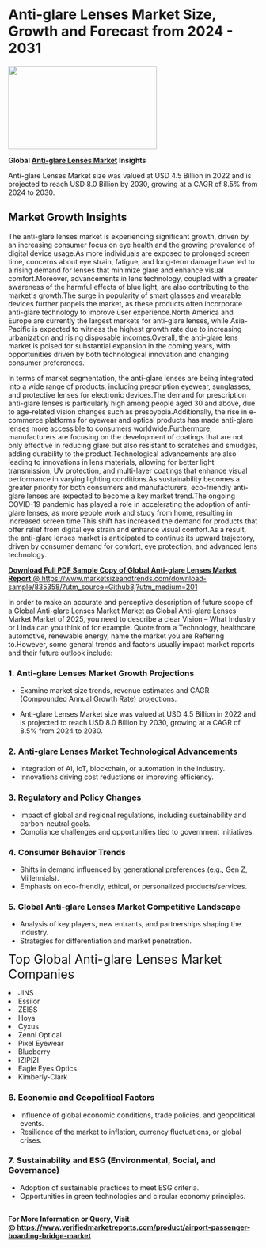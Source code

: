 <H1>Anti-glare Lenses Market Size, Growth and Forecast from 2024 - 2031</H1><img class="aligncenter size-medium wp-image-584254" src="https://thirdeyenews.in/wp-content/uploads/2024/09/Global-Market-Research-300x168.jpeg" alt="" width="300" height="168" /><p><strong>Global&nbsp;<a href="https://www.marketsizeandtrends.com/download-sample/835358/?utm_source=Github8j?utm_medium=201">Anti-glare Lenses Market</a> Insights</strong></p><p>Anti-glare Lenses Market size was valued at USD 4.5 Billion in 2022 and is projected to reach USD 8.0 Billion by 2030, growing at a CAGR of 8.5% from 2024 to 2030.</p><p><h2>Market Growth Insights</h2> <p>The anti-glare lenses market is experiencing significant growth, driven by an increasing consumer focus on eye health and the growing prevalence of digital device usage.As more individuals are exposed to prolonged screen time, concerns about eye strain, fatigue, and long-term damage have led to a rising demand for lenses that minimize glare and enhance visual comfort.Moreover, advancements in lens technology, coupled with a greater awareness of the harmful effects of blue light, are also contributing to the market's growth.The surge in popularity of smart glasses and wearable devices further propels the market, as these products often incorporate anti-glare technology to improve user experience.North America and Europe are currently the largest markets for anti-glare lenses, while Asia-Pacific is expected to witness the highest growth rate due to increasing urbanization and rising disposable incomes.Overall, the anti-glare lens market is poised for substantial expansion in the coming years, with opportunities driven by both technological innovation and changing consumer preferences.</p> <p><a href="your-download-link-here"></a></p> <p>In terms of market segmentation, the anti-glare lenses are being integrated into a wide range of products, including prescription eyewear, sunglasses, and protective lenses for electronic devices.The demand for prescription anti-glare lenses is particularly high among people aged 30 and above, due to age-related vision changes such as presbyopia.Additionally, the rise in e-commerce platforms for eyewear and optical products has made anti-glare lenses more accessible to consumers worldwide.Furthermore, manufacturers are focusing on the development of coatings that are not only effective in reducing glare but also resistant to scratches and smudges, adding durability to the product.Technological advancements are also leading to innovations in lens materials, allowing for better light transmission, UV protection, and multi-layer coatings that enhance visual performance in varying lighting conditions.As sustainability becomes a greater priority for both consumers and manufacturers, eco-friendly anti-glare lenses are expected to become a key market trend.The ongoing COVID-19 pandemic has played a role in accelerating the adoption of anti-glare lenses, as more people work and study from home, resulting in increased screen time.This shift has increased the demand for products that offer relief from digital eye strain and enhance visual comfort.As a result, the anti-glare lenses market is anticipated to continue its upward trajectory, driven by consumer demand for comfort, eye protection, and advanced lens technology.</p> <p><a href="your-link-for-more-info"></p><p><span class=""><strong>Download Full PDF Sample Copy of Global Anti-glare Lenses Market Report</strong> @ <a href="https://www.marketsizeandtrends.com/download-sample/835358/?utm_source=Github8j?utm_medium=201" target="_blank">https://www.marketsizeandtrends.com/download-sample/835358/?utm_source=Github8j?utm_medium=201</a></span></p><p>In order to make an accurate and perceptive description of future scope of a Global&nbsp;Anti-glare Lenses Market Market as Global&nbsp;Anti-glare Lenses Market Market of 2025, you need to describe a clear Vision &ndash; What Industry or Linda can you think of for example: Quote from a Technology, healthcare, automotive, renewable energy, name the market you are Reffering to.However, some general trends and factors usually impact market reports and their future outlook include:</p><h3>1.&nbsp;<strong>Anti-glare Lenses Market Growth Projections</strong></h3><ul><li>Examine market size trends, revenue estimates and CAGR (Compounded Annual Growth Rate) projections.</li><li><p>Anti-glare Lenses Market size was valued at USD 4.5 Billion in 2022 and is projected to reach USD 8.0 Billion by 2030, growing at a CAGR of 8.5% from 2024 to 2030.</p></li></ul><h3>2.&nbsp;<strong>Anti-glare Lenses Market Technological Advancements</strong></h3><ul><li>Integration of AI, IoT, blockchain, or automation in the industry.</li><li>Innovations driving cost reductions or improving efficiency.</li></ul><h3>3.&nbsp;<strong>Regulatory and Policy Changes</strong></h3><ul><li>Impact of global and regional regulations, including sustainability and carbon-neutral goals.</li><li>Compliance challenges and opportunities tied to government initiatives.</li></ul><h3>4.&nbsp;<strong>Consumer Behavior Trends</strong></h3><ul><li>Shifts in demand influenced by generational preferences (e.g., Gen Z, Millennials).</li><li>Emphasis on eco-friendly, ethical, or personalized products/services.</li></ul><h3>5.&nbsp;<strong>Global Anti-glare Lenses Market Competitive Landscape</strong></h3><ul><li>Analysis of key players, new entrants, and partnerships shaping the industry.</li><li>Strategies for differentiation and market penetration.</li></ul><p data-pm-slice="1 1 []"><span style="color: inherit; font-family: inherit; font-size: 25px;">Top Global Anti-glare Lenses Market Companies</span></p><div class="" data-test-id=""><p><li>JINS</li><li> Essilor</li><li> ZEISS</li><li> Hoya</li><li> Cyxus</li><li> Zenni Optical</li><li> Pixel Eyewear</li><li> Blueberry</li><li> IZIPIZI</li><li> Eagle Eyes Optics</li><li> Kimberly-Clark</li></p></div><h3>6.&nbsp;<strong>Economic and Geopolitical Factors</strong></h3><ul><li>Influence of global economic conditions, trade policies, and geopolitical events.</li><li>Resilience of the market to inflation, currency fluctuations, or global crises.</li></ul><h3>7.&nbsp;<strong>Sustainability and ESG (Environmental, Social, and Governance)</strong></h3><ul><li>Adoption of sustainable practices to meet ESG criteria.</li><li>Opportunities in green technologies and circular economy principles.</li></ul><h2><strong style="font-size: 14px;">For More Information or Query, Visit @&nbsp;</strong><a style="background-color: #ffffff; font-size: 14px;" href="https://www.marketsizeandtrends.com/report/anti-glare-lenses-market/" target="_blank">https://www.verifiedmarketreports.com/product/airport-passenger-boarding-bridge-market</a></h2>